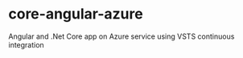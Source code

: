 # core-angular-azure
Angular and .Net Core app on Azure service using VSTS continuous integration 

